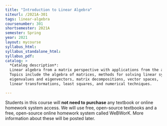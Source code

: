 ```yaml
---
title: "Introduction to Linear Algebra"
siteurl: /2021A-301
tags: linear-algebra
coursenumber: 301
shortsemester: 2021A
semester: Spring
year: 2021
layout: mycourse
syllabus_html: 
syllabus_standalone_html: 
syllabus_pdf: 
catalog: >
  *Catalog description*:
  Linear algebra from a matrix perspective with applications from the applied sciences.
  Topics include the algebra of matrices, methods for solving linear systems of equations,
  eigenvalues and eigenvectors, matrix decompositions, vector spaces,
  linear transformations, least squares, and numerical techniques.

---
```


Students in this course will **not need to purchase** any textbook
or online homework system access.
We will use free, open-source textbooks
and a free, open-source online homework system called WeBWorK.
More information about these will be posted later.
